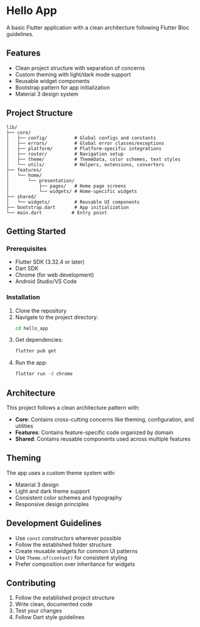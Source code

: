 # Hello App

A basic Flutter application with a clean architecture following Flutter Bloc guidelines.

## Features

- Clean project structure with separation of concerns
- Custom theming with light/dark mode support
- Reusable widget components
- Bootstrap pattern for app initialization
- Material 3 design system

## Project Structure

```
lib/
├── core/
│   ├── config/          # Global configs and constants
│   ├── errors/          # Global error classes/exceptions
│   ├── platform/        # Platform-specific integrations
│   ├── router/          # Navigation setup
│   ├── theme/           # ThemeData, color schemes, text styles
│   └── utils/           # Helpers, extensions, converters
├── features/
│   └── home/
│       └── presentation/
│           ├── pages/   # Home page screens
│           └── widgets/ # Home-specific widgets
├── shared/
│   └── widgets/         # Reusable UI components
├── bootstrap.dart       # App initialization
└── main.dart           # Entry point
```

## Getting Started

### Prerequisites

- Flutter SDK (3.32.4 or later)
- Dart SDK
- Chrome (for web development)
- Android Studio/VS Code

### Installation

1. Clone the repository
2. Navigate to the project directory:
   ```bash
   cd hello_app
   ```
3. Get dependencies:
   ```bash
   flutter pub get
   ```
4. Run the app:
   ```bash
   flutter run -d chrome
   ```

## Architecture

This project follows a clean architecture pattern with:

- **Core**: Contains cross-cutting concerns like theming, configuration, and utilities
- **Features**: Contains feature-specific code organized by domain
- **Shared**: Contains reusable components used across multiple features

## Theming

The app uses a custom theme system with:
- Material 3 design
- Light and dark theme support
- Consistent color schemes and typography
- Responsive design principles

## Development Guidelines

- Use `const` constructors wherever possible
- Follow the established folder structure
- Create reusable widgets for common UI patterns
- Use `Theme.of(context)` for consistent styling
- Prefer composition over inheritance for widgets

## Contributing

1. Follow the established project structure
2. Write clean, documented code
3. Test your changes
4. Follow Dart style guidelines
